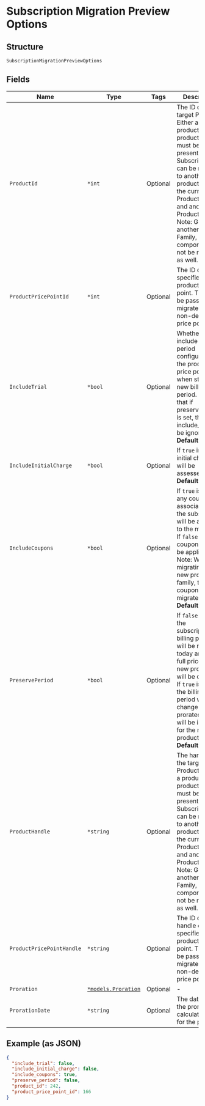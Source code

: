 
# Subscription Migration Preview Options

## Structure

`SubscriptionMigrationPreviewOptions`

## Fields

| Name | Type | Tags | Description |
|  --- | --- | --- | --- |
| `ProductId` | `*int` | Optional | The ID of the target Product. Either a product_id or product_handle must be present. A Subscription can be migrated to another product for both the current Product Family and another Product Family. Note: Going to another Product Family, components will not be migrated as well. |
| `ProductPricePointId` | `*int` | Optional | The ID of the specified product's price point. This can be passed to migrate to a non-default price point. |
| `IncludeTrial` | `*bool` | Optional | Whether to include the trial period configured for the product price point when starting a new billing period. Note that if preserve_period is set, then include_trial will be ignored.<br>**Default**: `false` |
| `IncludeInitialCharge` | `*bool` | Optional | If `true` is sent initial charges will be assessed.<br>**Default**: `false` |
| `IncludeCoupons` | `*bool` | Optional | If `true` is sent, any coupons associated with the subscription will be applied to the migration. If `false` is sent, coupons will not be applied. Note: When migrating to a new product family, the coupon cannot migrate.<br>**Default**: `true` |
| `PreservePeriod` | `*bool` | Optional | If `false` is sent, the subscription's billing period will be reset to today and the full price of the new product will be charged. If `true` is sent, the billing period will not change and a prorated charge will be issued for the new product.<br>**Default**: `false` |
| `ProductHandle` | `*string` | Optional | The handle of the target Product. Either a product_id or product_handle must be present. A Subscription can be migrated to another product for both the current Product Family and another Product Family. Note: Going to another Product Family, components will not be migrated as well. |
| `ProductPricePointHandle` | `*string` | Optional | The ID or handle of the specified product's price point. This can be passed to migrate to a non-default price point. |
| `Proration` | [`*models.Proration`](../../doc/models/proration.md) | Optional | - |
| `ProrationDate` | `*string` | Optional | The date that the proration is calculated from for the preview |

## Example (as JSON)

```json
{
  "include_trial": false,
  "include_initial_charge": false,
  "include_coupons": true,
  "preserve_period": false,
  "product_id": 242,
  "product_price_point_id": 166
}
```

